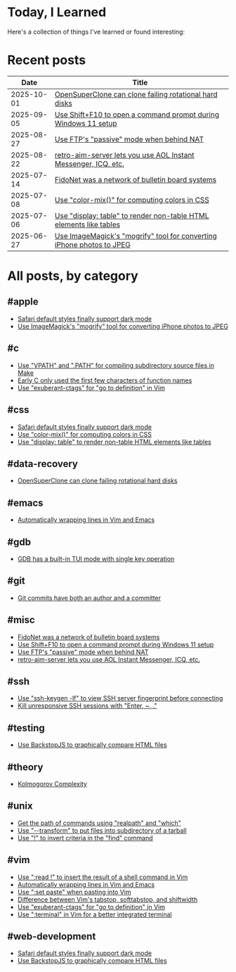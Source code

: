 # Today, I Learned
Here's a collection of things I've learned or found interesting:

# Recent posts
| Date | Title |
|---|---|
| 2025-10-01 | [OpenSuperClone can clone failing rotational hard disks](https://jaredkrinke.github.io/til/clone-failing-hdd.html) |
| 2025-09-05 | [Use Shift+F10 to open a command prompt during Windows 11 setup](https://jaredkrinke.github.io/til/command-prompt-in-win11-setup.html) |
| 2025-08-27 | [Use FTP's "passive" mode when behind NAT](https://jaredkrinke.github.io/til/use-passive-ftp.html) |
| 2025-08-22 | [retro-aim-server lets you use AOL Instant Messenger, ICQ, etc.](https://jaredkrinke.github.io/til/aol-instant-messenger.html) |
| 2025-07-14 | [FidoNet was a network of bulletin board systems](https://jaredkrinke.github.io/til/fidonet.html) |
| 2025-07-08 | [Use "color-mix()" for computing colors in CSS](https://jaredkrinke.github.io/til/css-color-mixing.html) |
| 2025-07-06 | [Use "display: table" to render non-table HTML elements like tables](https://jaredkrinke.github.io/til/css-display-table.html) |
| 2025-06-27 | [Use ImageMagick's "mogrify" tool for converting iPhone photos to JPEG](https://jaredkrinke.github.io/til/convert-iphone-photos-to-jpg.html) |

# All posts, by category

## #apple
* [Safari default styles finally support dark mode](https://jaredkrinke.github.io/til/ios-dark-mode-links-fixed.html)
* [Use ImageMagick's "mogrify" tool for converting iPhone photos to JPEG](https://jaredkrinke.github.io/til/convert-iphone-photos-to-jpg.html)

## #c
* [Use "VPATH" and ".PATH" for compiling subdirectory source files in Make](https://jaredkrinke.github.io/til/subdir-source-and-make.html)
* [Early C only used the first few characters of function names](https://jaredkrinke.github.io/til/early-c-id-limites.html)
* [Use "exuberant-ctags" for "go to definition" in Vim](https://jaredkrinke.github.io/til/vim-code-indexing.html)

## #css
* [Safari default styles finally support dark mode](https://jaredkrinke.github.io/til/ios-dark-mode-links-fixed.html)
* [Use "color-mix()" for computing colors in CSS](https://jaredkrinke.github.io/til/css-color-mixing.html)
* [Use "display: table" to render non-table HTML elements like tables](https://jaredkrinke.github.io/til/css-display-table.html)

## #data-recovery
* [OpenSuperClone can clone failing rotational hard disks](https://jaredkrinke.github.io/til/clone-failing-hdd.html)

## #emacs
* [Automatically wrapping lines in Vim and Emacs](https://jaredkrinke.github.io/til/wrap-lines-vim-emacs.html)

## #gdb
* [GDB has a built-in TUI mode with single key operation](https://jaredkrinke.github.io/til/gdb-tui-single-key.html)

## #git
* [Git commits have both an author and a committer](https://jaredkrinke.github.io/til/git-commit-vs-author.html)

## #misc
* [FidoNet was a network of bulletin board systems](https://jaredkrinke.github.io/til/fidonet.html)
* [Use Shift+F10 to open a command prompt during Windows 11 setup](https://jaredkrinke.github.io/til/command-prompt-in-win11-setup.html)
* [Use FTP's "passive" mode when behind NAT](https://jaredkrinke.github.io/til/use-passive-ftp.html)
* [retro-aim-server lets you use AOL Instant Messenger, ICQ, etc.](https://jaredkrinke.github.io/til/aol-instant-messenger.html)

## #ssh
* [Use "ssh-keygen -lf" to view SSH server fingerprint before connecting](https://jaredkrinke.github.io/til/show-ssh-fingerprint.html)
* [Kill unresponsive SSH sessions with "Enter, ~, ."](https://jaredkrinke.github.io/til/kill-unresponsive-ssh.html)

## #testing
* [Use BackstopJS to graphically compare HTML files](https://jaredkrinke.github.io/til/graphically-compare-html-files.html)

## #theory
* [Kolmogorov Complexity](https://jaredkrinke.github.io/til/kolmogorov-complexity.html)

## #unix
* [Get the path of commands using "realpath" and "which"](https://jaredkrinke.github.io/til/absolute-path-of-command.html)
* [Use "--transform" to put files into subdirectory of a tarball](https://jaredkrinke.github.io/til/tar-into-subdir.html)
* [Use "!" to invert criteria in the "find" command](https://jaredkrinke.github.io/til/inverting-find-criteria.html)

## #vim
* [Use ":read !" to insert the result of a shell command in Vim](https://jaredkrinke.github.io/til/vim-read-shell-cmd.html)
* [Automatically wrapping lines in Vim and Emacs](https://jaredkrinke.github.io/til/wrap-lines-vim-emacs.html)
* [Use ":set paste" when pasting into Vim](https://jaredkrinke.github.io/til/vim-paste-mode.html)
* [Difference between Vim's tabstop, softtabstop, and shiftwidth](https://jaredkrinke.github.io/til/vim-indentation.html)
* [Use "exuberant-ctags" for "go to definition" in Vim](https://jaredkrinke.github.io/til/vim-code-indexing.html)
* [Use ":terminal" in Vim for a better integrated terminal](https://jaredkrinke.github.io/til/vim-terminal.html)

## #web-development
* [Safari default styles finally support dark mode](https://jaredkrinke.github.io/til/ios-dark-mode-links-fixed.html)
* [Use BackstopJS to graphically compare HTML files](https://jaredkrinke.github.io/til/graphically-compare-html-files.html)
